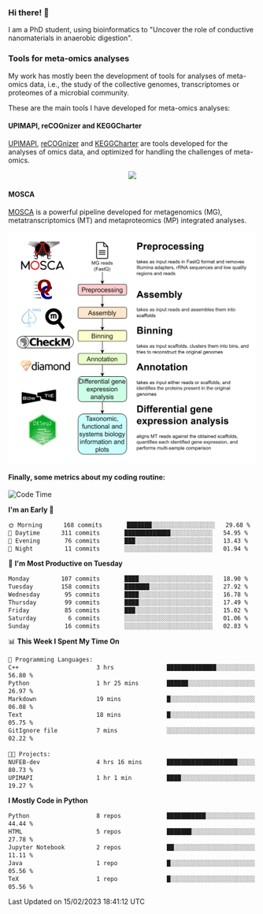 ### Hi there! 👋

I am a PhD student, using bioinformatics to "Uncover the role of conductive nanomaterials in anaerobic digestion".

### Tools for meta-omics analyses

My work has mostly been the development of tools for analyses of meta-omics data, i.e., the study of the collective genomes, transcriptomes or proteomes of a microbial community.

These are the main tools I have developed for meta-omics analyses:

#### UPIMAPI, reCOGnizer and KEGGCharter

[UPIMAPI](https://github.com/iquasere/UPIMAPI), [reCOGnizer](https://github.com/iquasere/reCOGnizer) and [KEGGCharter](https://github.com/iquasere/KEGGCharter) are tools developed for the analyses of omics data, and optimized for handling the challenges of meta-omics.

<p align="center">
    <img src="assets/annotation_paper.png">
</p>

#### MOSCA

[MOSCA](https://github.com/iquasere/MOSCA) is a powerful pipeline developed for metagenomics (MG), metatranscriptomics (MT) and metaproteomics (MP) integrated analyses.

<p align="center">
    <img src="assets/mosca_workflow.png" align="center" width="700">
</p>


#### Finally, some metrics about my coding routine:

<!--START_SECTION:waka-->
![Code Time](http://img.shields.io/badge/Code%20Time-506%20hrs%2011%20mins-blue)

**I'm an Early 🐤** 

```text
🌞 Morning      168 commits       ███████░░░░░░░░░░░░░░░░░░   29.68 % 
🌆 Daytime      311 commits       █████████████░░░░░░░░░░░░   54.95 % 
🌃 Evening       76 commits       ███░░░░░░░░░░░░░░░░░░░░░░   13.43 % 
🌙 Night         11 commits       ░░░░░░░░░░░░░░░░░░░░░░░░░   01.94 % 

```
📅 **I'm Most Productive on Tuesday** 

```text
Monday         107 commits       ████░░░░░░░░░░░░░░░░░░░░░   18.90 % 
Tuesday        158 commits       ███████░░░░░░░░░░░░░░░░░░   27.92 % 
Wednesday       95 commits       ████░░░░░░░░░░░░░░░░░░░░░   16.78 % 
Thursday        99 commits       ████░░░░░░░░░░░░░░░░░░░░░   17.49 % 
Friday          85 commits       ███░░░░░░░░░░░░░░░░░░░░░░   15.02 % 
Saturday         6 commits       ░░░░░░░░░░░░░░░░░░░░░░░░░   01.06 % 
Sunday          16 commits       ░░░░░░░░░░░░░░░░░░░░░░░░░   02.83 % 

```


📊 **This Week I Spent My Time On** 

```text
💬 Programming Languages: 
C++                      3 hrs               ██████████████░░░░░░░░░░░   56.80 % 
Python                   1 hr 25 mins        ██████░░░░░░░░░░░░░░░░░░░   26.97 % 
Markdown                 19 mins             █░░░░░░░░░░░░░░░░░░░░░░░░   06.08 % 
Text                     18 mins             █░░░░░░░░░░░░░░░░░░░░░░░░   05.75 % 
GitIgnore file           7 mins              ░░░░░░░░░░░░░░░░░░░░░░░░░   02.22 % 

🐱‍💻 Projects: 
NUFEB-dev                4 hrs 16 mins       ████████████████████░░░░░   80.73 % 
UPIMAPI                  1 hr 1 min          ████░░░░░░░░░░░░░░░░░░░░░   19.27 % 

```

**I Mostly Code in Python** 

```text
Python                   8 repos             ███████████░░░░░░░░░░░░░░   44.44 % 
HTML                     5 repos             ███████░░░░░░░░░░░░░░░░░░   27.78 % 
Jupyter Notebook         2 repos             ██░░░░░░░░░░░░░░░░░░░░░░░   11.11 % 
Java                     1 repo              █░░░░░░░░░░░░░░░░░░░░░░░░   05.56 % 
TeX                      1 repo              █░░░░░░░░░░░░░░░░░░░░░░░░   05.56 % 

```



 Last Updated on 15/02/2023 18:41:12 UTC
<!--END_SECTION:waka-->
